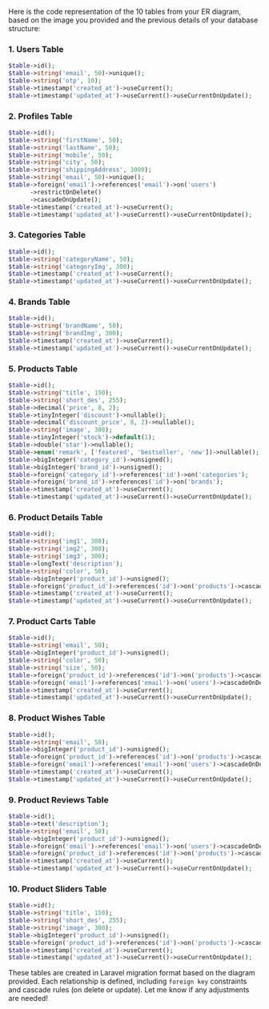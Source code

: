 Here is the code representation of the 10 tables from your ER diagram, based on the image you provided and the previous details of your database structure:

### 1. Users Table
```php
$table->id();
$table->string('email', 50)->unique();
$table->string('otp', 10);
$table->timestamp('created_at')->useCurrent();
$table->timestamp('updated_at')->useCurrent()->useCurrentOnUpdate();
```

### 2. Profiles Table
```php
$table->id();
$table->string('firstName', 50);
$table->string('lastName', 50);
$table->string('mobile', 50);
$table->string('city', 50);
$table->string('shippingAddress', 1000);
$table->string('email', 50)->unique();
$table->foreign('email')->references('email')->on('users')
      ->restrictOnDelete()
      ->cascadeOnUpdate();
$table->timestamp('created_at')->useCurrent();
$table->timestamp('updated_at')->useCurrent()->useCurrentOnUpdate();
```

### 3. Categories Table
```php
$table->id();
$table->string('categoryName', 50);
$table->string('categoryImg', 300);
$table->timestamp('created_at')->useCurrent();
$table->timestamp('updated_at')->useCurrent()->useCurrentOnUpdate();
```

### 4. Brands Table
```php
$table->id();
$table->string('brandName', 50);
$table->string('brandImg', 300);
$table->timestamp('created_at')->useCurrent();
$table->timestamp('updated_at')->useCurrent()->useCurrentOnUpdate();
```

### 5. Products Table
```php
$table->id();
$table->string('title', 150);
$table->string('short_des', 255);
$table->decimal('price', 8, 2);
$table->tinyInteger('discount')->nullable();
$table->decimal('discount_price', 8, 2)->nullable();
$table->string('image', 300);
$table->tinyInteger('stock')->default(1);
$table->double('star')->nullable();
$table->enum('remark', ['featured', 'bestseller', 'new'])->nullable();
$table->bigInteger('category_id')->unsigned();
$table->bigInteger('brand_id')->unsigned();
$table->foreign('category_id')->references('id')->on('categories');
$table->foreign('brand_id')->references('id')->on('brands');
$table->timestamp('created_at')->useCurrent();
$table->timestamp('updated_at')->useCurrent()->useCurrentOnUpdate();
```

### 6. Product Details Table
```php
$table->id();
$table->string('img1', 300);
$table->string('img2', 300);
$table->string('img3', 300);
$table->longText('description');
$table->string('color', 50);
$table->bigInteger('product_id')->unsigned();
$table->foreign('product_id')->references('id')->on('products')->cascadeOnDelete();
$table->timestamp('created_at')->useCurrent();
$table->timestamp('updated_at')->useCurrent()->useCurrentOnUpdate();
```

### 7. Product Carts Table
```php
$table->id();
$table->string('email', 50);
$table->bigInteger('product_id')->unsigned();
$table->string('color', 50);
$table->string('size', 50);
$table->foreign('product_id')->references('id')->on('products')->cascadeOnDelete();
$table->foreign('email')->references('email')->on('users')->cascadeOnDelete();
$table->timestamp('created_at')->useCurrent();
$table->timestamp('updated_at')->useCurrent()->useCurrentOnUpdate();
```

### 8. Product Wishes Table
```php
$table->id();
$table->string('email', 50);
$table->bigInteger('product_id')->unsigned();
$table->foreign('product_id')->references('id')->on('products')->cascadeOnDelete();
$table->foreign('email')->references('email')->on('users')->cascadeOnDelete();
$table->timestamp('created_at')->useCurrent();
$table->timestamp('updated_at')->useCurrent()->useCurrentOnUpdate();
```

### 9. Product Reviews Table
```php
$table->id();
$table->text('description');
$table->string('email', 50);
$table->bigInteger('product_id')->unsigned();
$table->foreign('email')->references('email')->on('users')->cascadeOnDelete();
$table->foreign('product_id')->references('id')->on('products')->cascadeOnDelete();
$table->timestamp('created_at')->useCurrent();
$table->timestamp('updated_at')->useCurrent()->useCurrentOnUpdate();
```

### 10. Product Sliders Table
```php
$table->id();
$table->string('title', 150);
$table->string('short_des', 255);
$table->string('image', 300);
$table->bigInteger('product_id')->unsigned();
$table->foreign('product_id')->references('id')->on('products')->cascadeOnDelete();
$table->timestamp('created_at')->useCurrent();
$table->timestamp('updated_at')->useCurrent()->useCurrentOnUpdate();
```

These tables are created in Laravel migration format based on the diagram provided. Each relationship is defined, including `foreign key` constraints and cascade rules (on delete or update). Let me know if any adjustments are needed!
